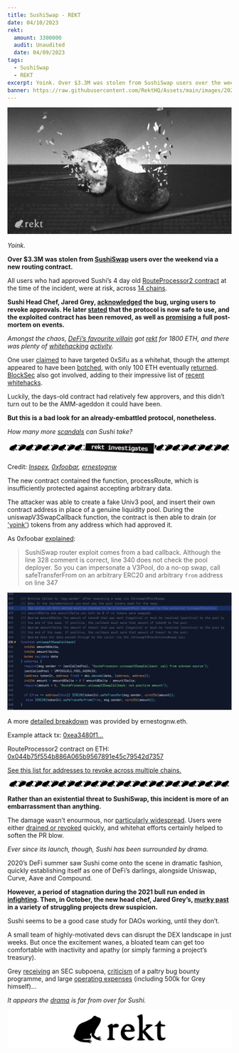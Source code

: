 ```yaml
---
title: SushiSwap - REKT
date: 04/10/2023
rekt:
  amount: 3300000
  audit: Unaudited
  date: 04/09/2023
tags:
  - SushiSwap
  - REKT
excerpt: Yoink. Over $3.3M was stolen from SushiSwap users over the weekend via a new routing contract. This is a bad look for an already-embattled protocol. How many more scandals can Sushi take?
banner: https://raw.githubusercontent.com/RektHQ/Assets/main/images/2023/01/sushi-yoink-header.png
---
```


![](https://raw.githubusercontent.com/RektHQ/Assets/main/images/2023/01/sushi-yoink-header.png)

_Yoink._

**Over $3.3M was stolen from [SushiSwap](https://twitter.com/SushiSwap) users over the weekend via a new routing contract.**

All users who had approved Sushi’s 4 day old [RouteProcessor2 contract](https://etherscan.io/address/0x044b75f554b886A065b9567891e45c79542d7357) at the time of the incident, were at risk, across [14 chains](https://gist.github.com/0xngmi/40c530a6dc219e62939ed911b5d5ac70).

**Sushi Head Chef, Jared Grey, [acknowledged](https://twitter.com/jaredgrey/status/1644914375151550464) the bug, urging users to revoke approvals. He later [stated](https://twitter.com/jaredgrey/status/1645195713305878528) that the protocol is now safe to use, and the exploited contract has been removed, as well as [promising](https://twitter.com/jaredgrey/status/1645109790425731075) a full post-mortem on events.**

_Amongst the chaos, [DeFi’s favourite villain](https://rekt.news/sifu-scandal/) got [rekt](https://twitter.com/peckshield/status/1644907207530774530) for 1800 ETH, and there was plenty of [whitehacking](https://twitter.com/jaredgrey/status/1645065502748704769)  [activity](https://twitter.com/_anishagnihotri/status/1645040757219250176)._

One user [claimed](https://twitter.com/trust__90/status/1644895249058131971) to have targeted 0xSifu as a whitehat, though the attempt appeared to have been [botched](https://twitter.com/trust__90/status/1644900643608358913), with only 100 ETH eventually [returned](https://twitter.com/0xSifu/status/1644996954093486080). [BlockSec](https://twitter.com/BlockSecTeam/status/1644963756621852673) also got involved, adding to their impressive list of [recent whitehacks](https://twitter.com/BlockSecTeam/status/1644971411260289031).

Luckily, the days-old contract had relatively few approvers, and this didn’t turn out to be the AMM-ageddon it could have been.

**But this is a bad look for an already-embattled protocol, nonetheless.**

_How many more [scandals](https://rekt.news/sushiswap-scandal/) can Sushi take?_

![](https://raw.githubusercontent.com/RektHQ/Assets/main/images/2021/09/rekt-investigates-linebreak.png)

Credit: _[Inspex](https://twitter.com/InspexCo/status/1644966371149889538), [0xfoobar](https://twitter.com/0xfoobar/status/1645087636061577216), [ernestognw](https://twitter.com/ernestognw/status/1645113066021965825)_

The new contract contained the function, processRoute, which is insufficiently protected against accepting arbitrary data.

The attacker was able to create a fake Univ3 pool, and insert their own contract address in place of a genuine liquidity pool. During the uniswapV3SwapCallback function, the contract is then able to drain (or ['yoink'](https://twitter.com/cryptocojak/status/1644908746001494017)) tokens from any address which had approved it.

As 0xfoobar [explained](https://twitter.com/0xfoobar/status/1645087636061577216):

>SushiSwap router exploit comes from a bad callback. Although the line 328 comment is correct, line 340 does not check the pool deployer. So you can impersonate a V3Pool, do a no-op swap, call safeTransferFrom on an arbitrary ERC20 and arbitrary `from` address on line 347

![](https://raw.githubusercontent.com/RektHQ/Assets/main/images/2023/01/sushi-yoink-code.png)

A more [detailed breakdown](https://twitter.com/ernestognw/status/1645113041430757378) was provided by ernestognw.eth.

Example attack tx: [0xea3480f1…](https://etherscan.io/tx/0xea3480f1f1d1f0b32283f8f282ce16403fe22ede35c0b71a732193e56c5c45e8)

RouteProcessor2 contract on ETH: [0x044b75f554b886A065b9567891e45c79542d7357](https://etherscan.io/address/0x044b75f554b886A065b9567891e45c79542d7357)

[See this list for addresses to revoke across multiple chains.](https://gist.github.com/0xngmi/40c530a6dc219e62939ed911b5d5ac70)

![](https://raw.githubusercontent.com/RektHQ/Assets/main/images/2021/03/rekt-linebreak.png)

**Rather than an existential threat to SushiSwap, this incident is more of an embarrassment than anything.**

The damage wasn’t enourmous, nor [particularly widespread](https://dune.com/0xkhmer/sushiswap-exploit). Users were either [drained or revoked](https://twitter.com/geek_sg/status/1645048235860586496) quickly, and whitehat efforts certainly helped to soften the PR blow.

_Ever since its launch, though, Sushi has been surrounded by drama._

2020’s DeFi summer saw Sushi come onto the scene in dramatic fashion, quickly establishing itself as one of DeFi’s darlings, alongside Uniswap, Curve, Aave and Compound.

**However, a period of stagnation during the 2021 bull run ended in [infighting](https://rekt.news/sushiswap-scandal/). Then, in October, the new head chef, Jared Grey’s, [murky past](https://rekt.news/sushiswap-grey-area/) in a variety of struggling projects drew suspicion.**

Sushi seems to be a good case study for DAOs working, until they don’t.

A small team of highly-motivated devs can disrupt the DEX landscape in just weeks. But once the excitement wanes, a bloated team can get too comfortable with inactivity and apathy (or simply farming a project’s treasury).

Grey [receiving](https://forum.sushi.com/t/head-chef-jared-greys-official-sec-statement-faq/11918) an SEC subpoena, [criticism](https://twitter.com/0xriptide/status/1645106409594314752) of a paltry bug bounty programme, and large [operating expenses](https://twitter.com/jaredgrey/status/1602701300520652800) (including 500k for Grey himself)...

_It appears the [drama](https://forum.sushi.com/t/remove-jared-grey-as-head-chef/11892) is far from over for Sushi._

![](https://raw.githubusercontent.com/RektHQ/Assets/main/images/2021/08/rekt-outline-conc.png)
